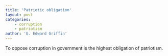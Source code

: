 ```yaml
---
title: 'Patriotic obligation'
layout: post
categories:
    - corruption
    - patriotism
author: 'G. Edward Griffin'
---
```


To oppose corruption in government is the highest obligation of patriotism.